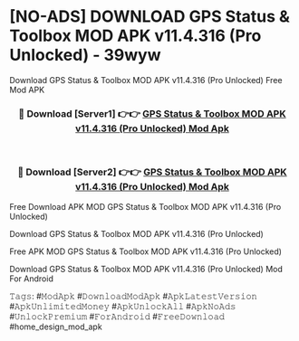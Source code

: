 # [NO-ADS] DOWNLOAD GPS Status & Toolbox MOD APK v11.4.316 (Pro Unlocked) - 39wyw
Download GPS Status & Toolbox MOD APK v11.4.316 (Pro Unlocked) Free Mod APK

<div align="center">
<h3>🔴 Download [Server1] 👉👉 <a href="https://apk-comot.site?title=GPS_Status_&_Toolbox_MOD_APK_v11.4.316_(Pro_Unlocked)">GPS Status & Toolbox MOD APK v11.4.316 (Pro Unlocked) Mod Apk</a></h3><br>

<h3>🔴 Download [Server2] 👉👉 <a href="https://apk-comot.site?title=GPS_Status_&_Toolbox_MOD_APK_v11.4.316_(Pro_Unlocked)">GPS Status & Toolbox MOD APK v11.4.316 (Pro Unlocked) Mod Apk</a></h3>
</div>


Free Download APK MOD GPS Status & Toolbox MOD APK v11.4.316 (Pro Unlocked)

Download GPS Status & Toolbox MOD APK v11.4.316 (Pro Unlocked) 

Free APK MOD GPS Status & Toolbox MOD APK v11.4.316 (Pro Unlocked) 

Download GPS Status & Toolbox MOD APK v11.4.316 (Pro Unlocked) Mod For Android

𝚃𝚊𝚐𝚜: #𝙼𝚘𝚍𝙰𝚙𝚔 #𝙳𝚘𝚠𝚗𝚕𝚘𝚊𝚍𝙼𝚘𝚍𝙰𝚙𝚔 #𝙰𝚙𝚔𝙻𝚊𝚝𝚎𝚜𝚝𝚅𝚎𝚛𝚜𝚒𝚘𝚗 #𝙰𝚙𝚔𝚄𝚗𝚕𝚒𝚖𝚒𝚝𝚎𝚍𝙼𝚘𝚗𝚎𝚢 #𝙰𝚙𝚔𝚄𝚗𝚕𝚘𝚌𝚔𝙰𝚕𝚕 #𝙰𝚙𝚔𝙽𝚘𝙰𝚍𝚜 #𝚄𝚗𝚕𝚘𝚌𝚔𝙿𝚛𝚎𝚖𝚒𝚞𝚖 #𝙵𝚘𝚛𝙰𝚗𝚍𝚛𝚘𝚒𝚍 #𝙵𝚛𝚎𝚎𝙳𝚘𝚠𝚗𝚕𝚘𝚊𝚍 #home_design_mod_apk